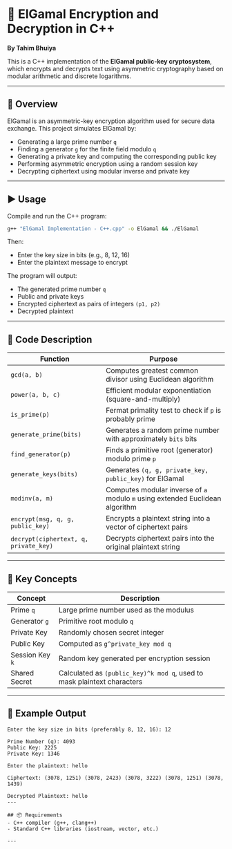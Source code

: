 
# 🔐 ElGamal Encryption and Decryption in C++  
**By Tahim Bhuiya**

This is a C++ implementation of the **ElGamal public-key cryptosystem**, which encrypts and decrypts text using asymmetric cryptography based on modular arithmetic and discrete logarithms.

---

## 📜 Overview  
ElGamal is an asymmetric-key encryption algorithm used for secure data exchange. This project simulates ElGamal by:

- Generating a large prime number `q`  
- Finding a generator `g` for the finite field modulo `q`  
- Generating a private key and computing the corresponding public key  
- Performing asymmetric encryption using a random session key  
- Decrypting ciphertext using modular inverse and private key  

---

## ▶️ Usage  

Compile and run the C++ program:  
```bash
g++ "ElGamal Implementation - C++.cpp" -o ElGamal && ./ElGamal
```

Then:  
- Enter the key size in bits (e.g., 8, 12, 16)  
- Enter the plaintext message to encrypt  

The program will output:  
- The generated prime number `q`  
- Public and private keys  
- Encrypted ciphertext as pairs of integers `(p1, p2)`  
- Decrypted plaintext  

---
## 🧠 Code Description  

| Function                      | Purpose                                                                   |
|-------------------------------|---------------------------------------------------------------------------|
| `gcd(a, b)`                   | Computes greatest common divisor using Euclidean algorithm                |
| `power(a, b, c)`              | Efficient modular exponentiation (square-and-multiply)                    |
| `is_prime(p)`                 | Fermat primality test to check if `p` is probably prime                  |
| `generate_prime(bits)`        | Generates a random prime number with approximately `bits` bits           |
| `find_generator(p)`           | Finds a primitive root (generator) modulo prime `p`                      |
| `generate_keys(bits)`         | Generates `(q, g, private_key, public_key)` for ElGamal                   |
| `modinv(a, m)`                | Computes modular inverse of `a` modulo `m` using extended Euclidean algorithm |
| `encrypt(msg, q, g, public_key)` | Encrypts a plaintext string into a vector of ciphertext pairs           |
| `decrypt(ciphertext, q, private_key)` | Decrypts ciphertext pairs into the original plaintext string        |
---

## 🔐 Key Concepts  

| Concept         | Description                                                                      |
|-----------------|----------------------------------------------------------------------------------|
| Prime `q`       | Large prime number used as the modulus                                          |
| Generator `g`   | Primitive root modulo `q`                                                       |
| Private Key     | Randomly chosen secret integer                                                  |
| Public Key      | Computed as `g^private_key mod q`                                               |
| Session Key `k` | Random key generated per encryption session                                    |
| Shared Secret   | Calculated as `(public_key)^k mod q`, used to mask plaintext characters         |

---
## 🧪 Example Output  
```
Enter the key size in bits (preferably 8, 12, 16): 12

Prime Number (q): 4093
Public Key: 2225
Private Key: 1346

Enter the plaintext: hello

Ciphertext: (3078, 1251) (3078, 2423) (3078, 3222) (3078, 1251) (3078, 1439) 

Decrypted Plaintext: hello
---

## 📦 Requirements  
- C++ compiler (g++, clang++)  
- Standard C++ libraries (iostream, vector, etc.)  

---
